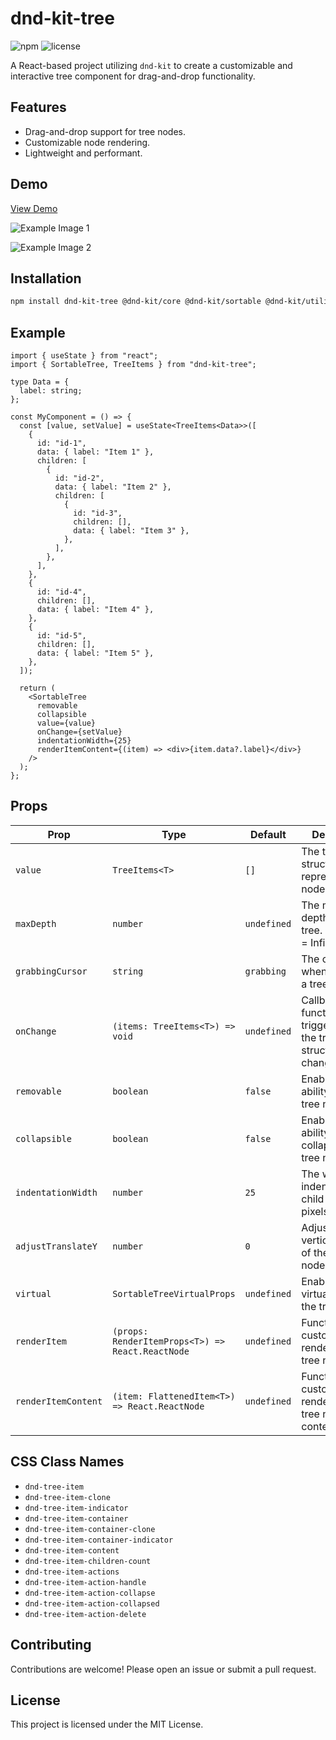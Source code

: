 # dnd-kit-tree

![npm](https://img.shields.io/npm/v/dnd-kit-tree)
![license](https://img.shields.io/npm/l/dnd-kit-tree)

A React-based project utilizing `dnd-kit` to create a customizable and interactive tree component for drag-and-drop
functionality.

## Features

- Drag-and-drop support for tree nodes.
- Customizable node rendering.
- Lightweight and performant.

## Demo

[View Demo](https://vojtechseidler.github.io/dnd-kit-tree/?path=/story/stories-sortabletree--default)

![Example Image 1](https://raw.githubusercontent.com/vojtechseidler/dnd-kit-tree/refs/heads/main/image-1.jpg)

![Example Image 2](https://raw.githubusercontent.com/vojtechseidler/dnd-kit-tree/refs/heads/main/image-2.jpg)

## Installation

```bash
npm install dnd-kit-tree @dnd-kit/core @dnd-kit/sortable @dnd-kit/utilities
```

## Example

```tsx
import { useState } from "react";
import { SortableTree, TreeItems } from "dnd-kit-tree";

type Data = {
  label: string;
};

const MyComponent = () => {
  const [value, setValue] = useState<TreeItems<Data>>([
    {
      id: "id-1",
      data: { label: "Item 1" },
      children: [
        {
          id: "id-2",
          data: { label: "Item 2" },
          children: [
            {
              id: "id-3",
              children: [],
              data: { label: "Item 3" },
            },
          ],
        },
      ],
    },
    {
      id: "id-4",
      children: [],
      data: { label: "Item 4" },
    },
    {
      id: "id-5",
      children: [],
      data: { label: "Item 5" },
    },
  ]);

  return (
    <SortableTree
      removable
      collapsible
      value={value}
      onChange={setValue}
      indentationWidth={25}
      renderItemContent={(item) => <div>{item.data?.label}</div>}
    />
  );
};
```

## Props

| Prop                | Type                                             | Default     | Description                                                  |
| ------------------- | ------------------------------------------------ | ----------- | ------------------------------------------------------------ |
| `value`             | `TreeItems<T>`                                   | `[]`        | The tree data structure representing the nodes.              |
| `maxDepth`          | `number`                                         | `undefined` | The maximum depth of the tree. (undefined = Infinity)        |
| `grabbingCursor`    | `string`                                         | `grabbing`  | The cursor style when dragging a tree node.                  |
| `onChange`          | `(items: TreeItems<T>) => void`                  | `undefined` | Callback function triggered when the tree structure changes. |
| `removable`         | `boolean`                                        | `false`     | Enables the ability to remove tree nodes.                    |
| `collapsible`       | `boolean`                                        | `false`     | Enables the ability to collapse/expand tree nodes.           |
| `indentationWidth`  | `number`                                         | `25`        | The width of indentation for child nodes in pixels.          |
| `adjustTranslateY`  | `number`                                         | `0`         | Adjusts the vertical position of the dragged node.           |
| `virtual`           | `SortableTreeVirtualProps`                       | `undefined` | Enables virtualization of the tree.                          |
| `renderItem`        | `(props: RenderItemProps<T>) => React.ReactNode` | `undefined` | Function to customize the rendering of tree nodes.           |
| `renderItemContent` | `(item: FlattenedItem<T>) => React.ReactNode`    | `undefined` | Function to customize the rendering of tree node content.    |

## CSS Class Names

- `dnd-tree-item`
- `dnd-tree-item-clone`
- `dnd-tree-item-indicator`
- `dnd-tree-item-container`
- `dnd-tree-item-container-clone`
- `dnd-tree-item-container-indicator`
- `dnd-tree-item-content`
- `dnd-tree-item-children-count`
- `dnd-tree-item-actions`
- `dnd-tree-item-action-handle`
- `dnd-tree-item-action-collapse`
- `dnd-tree-item-action-collapsed`
- `dnd-tree-item-action-delete`

## Contributing

Contributions are welcome! Please open an issue or submit a pull request.

## License

This project is licensed under the MIT License.
